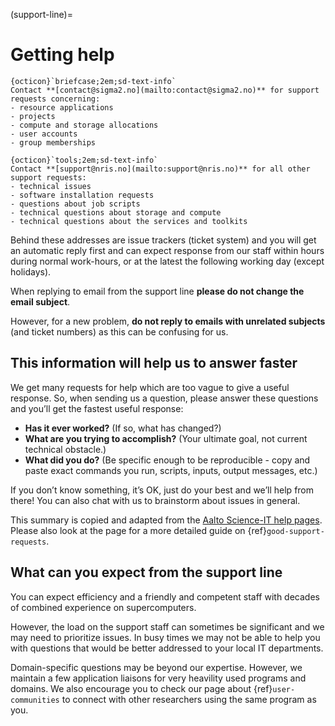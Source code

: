 (support-line)=

# Getting help

```{admonition} Administrative support
{octicon}`briefcase;2em;sd-text-info`
Contact **[contact@sigma2.no](mailto:contact@sigma2.no)** for support requests concerning:
- resource applications
- projects
- compute and storage allocations
- user accounts
- group memberships
```

```{admonition} Technical support
{octicon}`tools;2em;sd-text-info`
Contact **[support@nris.no](mailto:support@nris.no)** for all other support requests:
- technical issues
- software installation requests
- questions about job scripts
- technical questions about storage and compute
- technical questions about the services and toolkits
```

Behind these addresses are issue trackers (ticket system) and you will get an
automatic reply first and can expect response from our staff within hours
during normal work-hours, or at the latest the following working day (except
holidays).

When replying to email from the support line **please do not change the email subject**.

However, for a new problem, **do not reply to emails with unrelated subjects** (and
ticket numbers) as this can be confusing for us.


## This information will help us to answer faster

We get many requests for help which are too vague to give a useful response.
So, when sending us a question, please answer these questions and you’ll get
the fastest useful response:

- **Has it ever worked?** (If so, what has changed?)
- **What are you trying to accomplish?** (Your ultimate goal, not current technical obstacle.)
- **What did you do?** (Be specific enough to be reproducible - copy and paste exact commands you run, scripts, inputs, output messages, etc.)

If you don’t know something, it’s OK, just do your best and we’ll help from
there! You can also chat with us to brainstorm about issues in general.

This summary is copied and adapted from the [Aalto Science-IT help
pages](https://scicomp.aalto.fi/triton/help/#give-enough-information).  Please
also look at the page for a more detailed guide on
{ref}`good-support-requests`.


## What can you expect from the support line

You can expect efficiency and a friendly and competent staff with decades
of combined experience on supercomputers.

However, the load on the support staff can sometimes be significant and we may
need to prioritize issues.  In busy times we may not be able to help you with
questions that would be better addressed to your local IT departments.

Domain-specific questions may be beyond our expertise. However, we maintain a
few application liaisons for very heavility used programs and domains. We also
encourage you to check our page about {ref}`user-communities` to connect with
other researchers using the same program as you.

